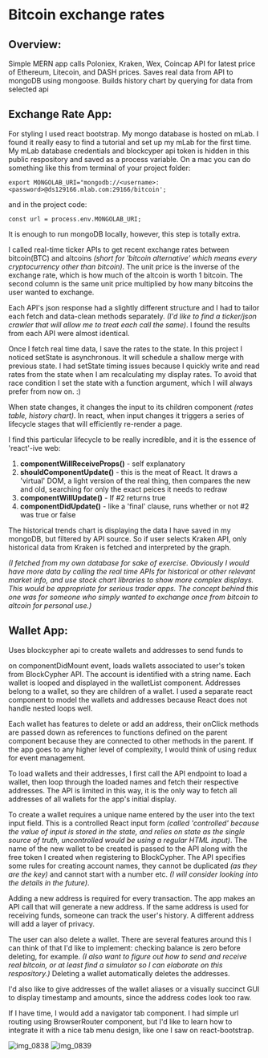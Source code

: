 # Bitcoin exchange rates

## Overview:

Simple MERN app calls Poloniex, Kraken, Wex, Coincap API for latest price of Ethereum, Litecoin, and DASH prices.
Saves real data from API to mongoDB using mongoose. Builds history chart by querying for data from selected api

## Exchange Rate App:

For styling I used react bootstrap. My mongo database is hosted on mLab. I found it really easy to find a tutorial and set up my mLab for the first time. My mLab database credentials and blockcyper api token is hidden in this public respository and saved as a process variable. On a mac you can do something like this from terminal of your project folder:

`export MONGOLAB_URI="mongodb://<username>:<password>@ds129166.mlab.com:29166/bitcoin';`
  
and in the project code:

`const url = process.env.MONGOLAB_URI;`

It is enough to run mongoDB locally, however, this step is totally extra.

I called real-time ticker APIs to get recent exchange rates between bitcoin(BTC) and altcoins *(short for 'bitcoin alternative' which means every cryptocurrency other than bitcoin)*. The unit price is the inverse of the exchange rate, which is how much of the altcoin is worth 1 bitcoin. The second column is the same unit price multiplied by how many bitcoins the user wanted to exchange. 

Each API's json response had a slightly different structure and I had to tailor each fetch and data-clean methods separately. *(I'd like to find a ticker/json crawler that will allow me to treat each call the same)*. I found the results from each API were almost identical. 

Once I fetch real time data, I save the rates to the state. In this project I noticed setState is asynchronous. It will schedule a shallow merge with previous state. I had setState timing issues because I quickly write and read rates from the state when I am recalculating my display rates. To avoid that race condition I set the state with a function argument, which I will always prefer from now on. :)

When state changes, it changes the input to its children component *(rates table, history chart)*. In react, when input changes it triggers a series of lifecycle stages that will efficiently re-render a page. 

I find this particular lifecycle to be really incredible, and it is the essence of 'react'-ive web:
  1. **componentWillReceiveProps()** - self explanatory
  2. **shouldComponentUpdate()** - this is the meat of React. It draws a 'virtual' DOM, a light version of the real thing, then         compares the new and old, searching for only the exact peices it needs to redraw
  3. **componentWillUpdate()** - If #2 returns true
  4. **componentDidUpdate()** - like a 'final' clause, runs whether or not #2 was true or false

The historical trends chart is displaying the data I have saved in my mongoDB, but filtered by API source. So if user selects Kraken API, only historical data from Kraken is fetched and interpreted by the graph. 

*(I fetched from my own database for sake of exercise. Obviously I would have more data by calling the real time APIs for historical or other relevant market info, and use stock chart libraries to show more complex displays. This would be appropriate for serious trader apps. The concept behind this one was for someone who simply wanted to exchange once from bitcoin to altcoin for personal use.)*


## Wallet App:
Uses blockcypher api to create wallets and addresses to send funds to 

on componentDidMount event, loads wallets associated to user's token from BlockCypher API. The account is identified with a string name. Each wallet is looped and displayed in the walletList component. Addresses belong to a wallet, so they are children of a wallet. I used a separate react component to model the wallets and addresses because React does not handle nested loops well. 

Each wallet has features to delete or add an address, their onClick methods are passed down as references to functions defined on the parent component because they are connected to other methods in the parent. If the app goes to any higher level of complexity, I would think of using redux for event management.

To load wallets and their addresses, I first call the API endpoint to load a wallet, then loop through the loaded names and fetch their respective addresses. The API is limited in this way, it is the only way to fetch all addresses of all wallets for the app's initial display.

To create a wallet requires a unique name entered by the user into the text input field. This is a controlled React input form *(called 'controlled' because the value of input is stored in the state, and relies on state as the single source of truth, uncontrolled would be using a regular HTML input)*. The name of the new wallet to be created is passed to the API along with the free token I created when registering to BlockCypher. The API specifies some rules for creating account names, they cannot be duplicated *(as they are the key)* and cannot start with a number etc. *(I will consider looking into the details in the future)*.

Adding a new address is required for every transaction. The app makes an API call that will generate a new address. If the same address is used for receiving funds, someone can track the user's history. A different address will add a layer of privacy.

The user can also delete a wallet. There are several features around this I can think of that I'd like to implement: checking balance is zero before deleting, for example. *(I also want to figure out how to send and receive real bitcoin, or at least find a simulator so I can elaborate on this respository.)* Deleting a wallet automatically deletes the addresses. 

I'd also like to give addresses of the wallet aliases or a visually succinct GUI to display timestamp and amounts, since the address codes look too raw.

If I have time, I would add a navigator tab component. I had simple url routing using BrowserRouter component, but I'd like to learn how to integrate it with a nice tab menu design, like one I saw on react-bootstrap.

![img_0838](https://user-images.githubusercontent.com/6289288/34215467-678f9202-e573-11e7-8708-dc59fbae0678.PNG)
![img_0839](https://user-images.githubusercontent.com/6289288/34215468-67a328bc-e573-11e7-9f41-8aab3d86b206.PNG)

